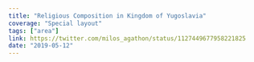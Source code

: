 ```yaml
---
title: "Religious Composition in Kingdom of Yugoslavia"
coverage: "Special layout"
tags: ["area"]
link: https://twitter.com/milos_agathon/status/1127449677958221825
date: "2019-05-12"
---
```

